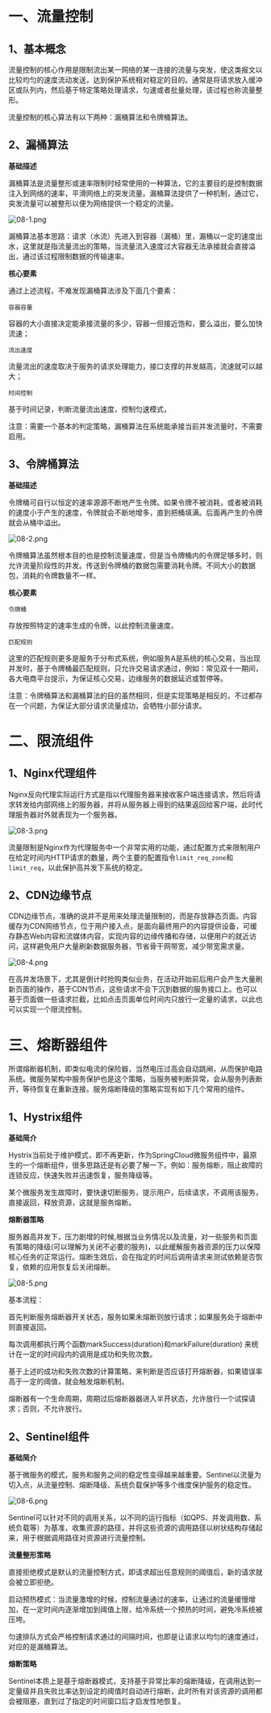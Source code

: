 # 一、流量控制

## 1、基本概念

流量控制的核心作用是限制流出某一网络的某一连接的流量与突发，使这类报文以比较均匀的速度流动发送，达到保护系统相对稳定的目的。通常是将请求放入缓冲区或队列内，然后基于特定策略处理请求，匀速或者批量处理，该过程也称流量整形。

流量控制的核心算法有以下两种：漏桶算法和令牌桶算法。

## 2、漏桶算法

**基础描述**

漏桶算法是流量整形或速率限制时经常使用的一种算法，它的主要目的是控制数据注入到网络的速率，平滑网络上的突发流量。漏桶算法提供了一种机制，通过它，突发流量可以被整形以便为网络提供一个稳定的流量。

![](https://images.gitee.com/uploads/images/2022/0209/230549_321db309_5064118.png "08-1.png")

漏桶算法基本思路：请求（水流）先进入到容器（漏桶）里，漏桶以一定的速度出水，这里就是指流量流出的策略，当流量流入速度过大容器无法承接就会直接溢出，通过该过程限制数据的传输速率。

**核心要素**

通过上述流程，不难发现漏桶算法涉及下面几个要素：

`容器容量`

容器的大小直接决定能承接流量的多少，容器一但接近饱和，要么溢出，要么加快流速；

`流出速度`

流量流出的速度取决于服务的请求处理能力，接口支撑的并发越高，流速就可以越大；

`时间控制`

基于时间记录，判断流量流出速度，控制匀速模式，

注意：需要一个基本的判定策略，漏桶算法在系统能承接当前并发流量时，不需要启用。

## 3、令牌桶算法

**基础描述**

令牌桶可自行以恒定的速率源源不断地产生令牌。如果令牌不被消耗，或者被消耗的速度小于产生的速度，令牌就会不断地增多，直到把桶填满。后面再产生的令牌就会从桶中溢出。

![](https://images.gitee.com/uploads/images/2022/0209/230607_53633efa_5064118.png "08-2.png")

令牌桶算法虽然根本目的也是控制流量速度，但是当令牌桶内的令牌足够多时，则允许流量阶段性的并发。传送到令牌桶的数据包需要消耗令牌。不同大小的数据包，消耗的令牌数量不一样。

**核心要素**

`令牌桶`

存放按照特定的速率生成的令牌，以此控制流量速度。

`匹配规则`

这里的匹配规则更多是服务于分布式系统，例如服务A是系统的核心交易，当出现并发时，基于令牌桶最匹配规则，只允许交易请求通过，例如：常见双十一期间，各大电商平台提示，为保证核心交易，边缘服务的数据延迟或暂停等。

注意：令牌桶算法和漏桶算法的目的虽然相同，但是实现策略是相反的，不过都存在一个问题，为保证大部分请求流量成功，会牺牲小部分请求。

# 二、限流组件

## 1、Nginx代理组件

Nginx反向代理实际运行方式是指以代理服务器来接收客户端连接请求，然后将请求转发给内部网络上的服务器，并将从服务器上得到的结果返回给客户端，此时代理服务器对外就表现为一个服务器。

![](https://images.gitee.com/uploads/images/2022/0209/230620_d7c0dcf5_5064118.png "08-3.png")

流量限制是Nginx作为代理服务中一个非常实用的功能，通过配置方式来限制用户在给定时间内HTTP请求的数量，两个主要的配置指令`limit_req_zone`和`limit_req`，以此保护高并发下系统的稳定。

## 2、CDN边缘节点

CDN边缘节点，准确的说并不是用来处理流量限制的，而是存放静态页面。内容缓存为CDN网络节点，位于用户接入点，是面向最终用户的内容提供设备，可缓存静态Web内容和流媒体内容，实现内容的边缘传播和存储，以便用户的就近访问，这样避免用户大量刷新数据服务器，节省骨干网带宽，减少带宽需求量。

![](https://images.gitee.com/uploads/images/2022/0209/230633_0c2d6317_5064118.png "08-4.png")

在高并发场景下，尤其是倒计时抢购类似业务，在活动开始前后用户会产生大量刷新页面的操作，基于CDN节点，这些请求不会下沉到数据的服务接口上。也可以基于页面做一些请求拦截，比如点击页面单位时间内只放行一定量的请求，以此也可以实现一个限流控制。

# 三、熔断器组件

所谓熔断器机制，即类似电流的保险器，当然电压过高会自动跳闸，从而保护电路系统。微服务架构中服务保护也是这个策略，当服务被判断异常，会从服务列表断开，等待恢复在重新连接。服务熔断降级的策略实现有如下几个常用的组件。

## 1、Hystrix组件

**基础简介**

Hystrix当前处于维护模式，即不再更新，作为SpringCloud微服务组件中，最原生的一个熔断组件，很多思路还是有必要了解一下。例如：服务熔断，阻止故障的连锁反应，快速失败并迅速恢复，服务降级等。

某个微服务发生故障时，要快速切断服务，提示用户，后续请求，不调用该服务，直接返回，释放资源，这就是服务熔断。

**熔断器策略**

服务器高并发下，压力剧增的时候,根据当业务情况以及流量，对一些服务和页面有策略的降级(可以理解为关闭不必要的服务)，以此缓解服务器资源的压力以保障核心任务的正常运行。熔断生效后，会在指定的时间后调用请求来测试依赖是否恢复，依赖的应用恢复后关闭熔断。

![](https://images.gitee.com/uploads/images/2022/0209/230651_b8637450_5064118.png "08-5.png")

基本流程：

首先判断服务熔断器开关状态，服务如果未熔断则放行请求；如果服务处于熔断中则直接返回。

每次调用都执行两个函数markSuccess(duration)和markFailure(duration) 来统计在一定的时间段内的调用是成功和失败次数。

基于上述的成功和失败次数的计算策略，来判断是否应该打开熔断器，如果错误率高于一定的阈值，就会触发熔断机制。

熔断器有一个生命周期，周期过后熔断器器进入半开状态，允许放行一个试探请求；否则，不允许放行。

## 2、Sentinel组件

**基础简介**

基于微服务的模式，服务和服务之间的稳定性变得越来越重要。Sentinel以流量为切入点，从流量控制、熔断降级、系统负载保护等多个维度保护服务的稳定性。

![](https://images.gitee.com/uploads/images/2022/0209/230707_3c7adda6_5064118.png "08-6.png")

Sentinel可以针对不同的调用关系，以不同的运行指标（如QPS、并发调用数、系统负载等）为基准，收集资源的路径，并将这些资源的调用路径以树状结构存储起来，用于根据调用路径对资源进行流量控制。

**流量整形策略**

直接拒绝模式是默认的流量控制方式，即请求超出任意规则的阈值后，新的请求就会被立即拒绝。

启动预热模式：当流量激增的时候，控制流量通过的速率，让通过的流量缓慢增加，在一定时间内逐渐增加到阈值上限，给冷系统一个预热的时间，避免冷系统被压垮。

匀速排队方式会严格控制请求通过的间隔时间，也即是让请求以均匀的速度通过，对应的是漏桶算法。

**熔断策略**

Sentinel本质上是基于熔断器模式，支持基于异常比率的熔断降级，在调用达到一定量级并且失败比率达到设定的阈值时自动进行熔断，此时所有对该资源的调用都会被阻塞，直到过了指定的时间窗口后才启发性地恢复。